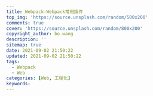 ```yaml
---
title: Webpack-Webpack常用插件
top_img: 'https://source.unsplash.com/random/500x200'
comments: true
cover: 'https://source.unsplash.com/random/800x200'
copyright_author: bo.wang
description: ''
sitemap: true
date: 2021-09-02 21:50:22
updated: 2021-09-02 21:50:22
tags:
  - Webpack
  - Web
categories: [Web, 工程化]
keywords:
---
```


